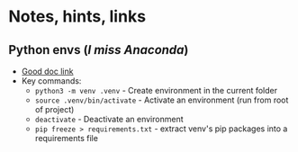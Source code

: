 # Notes, hints, links



## Python envs (*I miss Anaconda*)

- [Good doc link](https://packaging.python.org/en/latest/guides/installing-using-pip-and-virtual-environments/)
- Key commands:
  -  `python3 -m venv .venv` - Create environment in the current folder 
  -  `source .venv/bin/activate` - Activate an environment (run from root of project)
  - `deactivate` - Deactivate an environment
  - `pip freeze > requirements.txt` - extract venv's pip packages into a requirements file

